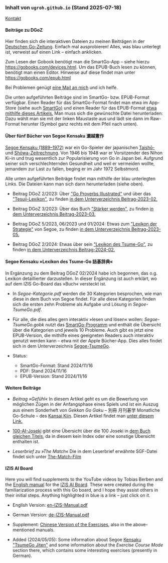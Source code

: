### Inhalt von `ugroh.github.io` (Stand 2025-07-18)

[Kontakt](mailto:ugroh@mac.com) 
                                                       
#### Beiträge zu DGoZ 

Hier finden sich die interaktiven Dateien zu meinen Beiträgen in der [Deutschen Go-Zeitung](https://www.dgob.de/info-und-service/deutsche-go-zeitung/). Einfach mal ausprobieren! Alles, was blau unterlegt ist, verweist auf einen Link – einfach anklicken.

Zum Lesen der Gobook benötigt man die SmartGo-App – siehe hierzu <https://gobooks.com/devices.html>. Um das EPUB-Buch lesen zu können, benötigt man einen Editor. Hinweise auf diese findet man unter <https://gobooks.com/epub.html>

Bei Problemen genügt [eine Mail an mich](mailto:ugroh@mac.com) und ich helfe.

Die unten aufgeführten Beiträge sind im SmartGo- bzw. EPUB-Format verfügbar. Einen Reader für das SmartGo-Format findet man etwa im App-Store (siehe auch [SmartGo)](https://smartgo.com) und einen Reader für das EPUB-Format [etwa mithilfe dieses Artikels.](https://www.chip.de/news/E-Book-Tools-fuer-Windows-10-Das-sind-die-Top-3_182511780.html) Man muss sich die gewünschte Datei herunterladen: Dazu wählt man sie mit der linken Maustaste aus und lädt sie dann im Raw-Format herunter (Symbol ganz rechts mit dem Pfeil nach unten).

#### Über fünf Bücher von Segoe Kensaku 瀬越憲作

[Segoe Kensaku (1889–1972)](https://senseis.xmp.net/?Segoe) war ein Go-Spieler der japanischen <a href="https://de.wikipedia.org/wiki/Taish%C5%8D-Zeit"> Taishō-</a> und <a href="https://de.wikipedia.org/wiki/Sh%C5%8Dwa-Zeit"> Shōwa-Zeitrechnung</a>. Von 1946 bis 1948 war er Vorsitzender des Nihon Ki-in und trug wesentlich zur Popularisierung von Go in Japan bei. Aufgrund seiner sich verschlechternden Gesundheit und weil er vermeiden wollte, jemandem zur Last zu fallen, beging er im Jahr 1972 Selbstmord.

Alle unten aufgeführten Beiträge findet man mithilfe der blau unterlegten Links. Die Dateien kann man sich dann herunterladen (siehe oben). 

* Beitrag DGoZ 2/2023: Über [\"Go Proverbs Illustrated\"](https://senseis.xmp.net/?GoProverbsIllustrated) und über das [\"Tesuji-Lexikon\"](https://senseis.xmp.net/?SegoeTesujiDictionary), zu finden [in dem Unterverzeichnis Beitrag-2023-02.](https://github.com/ugroh/ugroh.github.io/tree/main/Beitrag-2023-02)

* Beitrag DGoZ 3/2023: Über das Buch [\"Stärker werden\"](https://senseis.xmp.net/?TheBookToIncreaseYourFightingStrengthAtGo), zu finden [in dem Unterverzeichnis Beitrag-2023-03.](https://github.com/ugroh/ugroh.github.io/tree/main/Beitrag-2023-03)

* Beitrag DGoZ 5/2023, 06/2023 und 01/2024: Etwas zum [\"Lexikon der Strategie\"](https://www.amazon.co.jp/作戦辞典-瀬越-憲作/dp/4416686013) von Segoe, zu finden [in dem Unterverzeichnis Beitrag-2023-05.](https://github.com/ugroh/ugroh.github.io/tree/main/Beitrag-2023-05)

* Beitrag DGoZ 2/2024: Etwas über sein [\"Lexikon des Tsume-Go\"](https://senseis.xmp.net/?SegoeTsumegoDictionary), zu finden [in dem Unterverzeichnis Beitrag-2024-02.](https://github.com/ugroh/ugroh.github.io/tree/main/Beitrag-2024-02)

#### Segoe Kensaku »Lexikon des Tsume-Go 詰碁辞典«

In Ergänzung zu dem Beitrag DGoZ 02/2024 habe ich begonnen, das o.g. Lexikon detaillierter darzustellen. In dieser Ergänzung ist auch erklärt, wo auf dem IZIS Go-Board das »Buch« versteckt ist. 

* In  *Segoe-Kategorie.pdf* werden die 30 Kategorien besprochen, wie man diese in dem Buch von Segoe findet. Für alle diese Kategorien finden sich die ersten zehn Probleme als Aufgabe und Lösung in *Segoe-TsumeGo.pdf*. 

* Für alle, die dies alles gern interaktiv »lesen und lösen« wollen: *Segoe-TsumeGo.gobk* nutzt das [SmartGo-Programm](https://smartgo.com) und enthält die Übersicht über die Kategorien und jeweils 10 Probleme. Auch gibt es jetzt eine EPUB-Version, die mithilfe eines geeigneten Readers auch interaktiv genutzt werden kann – etwa mit der Apple Bücher-App. Dies alles findet sich in dem Unterverzeichnis [Segoe-TsumeGo](https://github.com/ugroh/ugroh.github.io/tree/main/Segoe-TsumeGo).

* Status:
	* SmartGo-Format: Stand 2024/11/16
	* PDF: Stand 2024/11/16
	* EPUB-Version: Stand 2024/11/16

#### Weitere Beiträge  

* *Beitrag »Gefühl«* In diesem Artikel geht es um die Bewertung von möglichen Zügen in der Anfangsphase eines Spiels und ist ein Auszug aus einem Sonderheft von *Gekkan Go Gaku* – 別冊 月刊碁学 Monatliche Go-Schule – des [Kansai Kiin](https://senseis.xmp.net/?KansaiKiIn). Diesen Artikel findet man [unter diesem Link.](https://github.com/ugroh/ugroh.github.io/tree/main/Beitrag-Gefuehl)

* [100-AI-Joseki](https://github.com/ugroh/ugroh.github.io/tree/main/100-AI-Joseki) gibt eine Übersicht über die 100 Joseki in [dem Buch gleichen Titels](https://www.go-spiele.de/de/100-ai-joseki.html), da in diesem kein Index oder eine sonstige Übersicht enthalten ist.

* *Leserbrief zu »The Match«* Die in dem Leserbrief erwähnte SGF-Datei findet sich unter [The-Match-Film](https://github.com/ugroh/ugroh.github.io/tree/main/The-Match-Film)

#### IZIS AI Board 

Here you will find supplements to the YouTube videos by Tobias Berben and the [English manual](http://121.41.64.145:8089/book/English%20Manual%20%20V2.pdf) for the [IZIS AI Board](https://eurogojournal.com/blog/ai-go-board/). These were created during the familiarization process with this Go board, and I hope they assist others in their initial steps. Anything highlighted in blue is a link – just click on it.


* English Version: [en-IZIS-Manual.pdf](https://ugroh.github.io/IZIS/en-IZIS-Manual.pdf)  

* German Version: [de-IZIS-Manual.pdf](https://ugroh.github.io/IZIS/de-IZIS-Manual.pdf) 

* Supplement: [Chinese Version of the Exercises](https://ugroh.github.io/IZIS/en-06-Exercise-cn.pdf), also in the above-mentioned manuals.

* Added (2024/05/05): Some information about Segoe [Kensaku "TsumeGo Jiten"](https://github.com/ugroh/ugroh.github.io/tree/main/Segoe-TsumeGo) and some information about the *Exercise Course Mode* section there, which contains some interesting exercises (presently in German).



